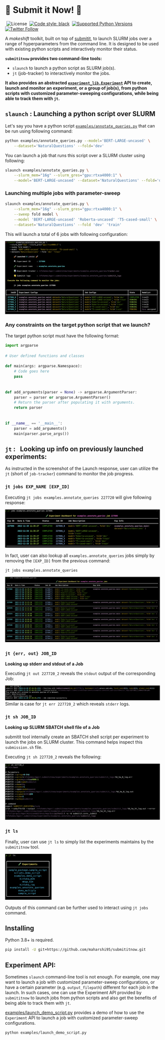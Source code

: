 # :rocket: Submit it Now! :rocket:

&nbsp;![License](https://img.shields.io/github/license/maharshi95/submititnow)
&nbsp;[![Code style: black](https://img.shields.io/badge/code%20style-black-000000.svg)](https://github.com/psf/black)
&nbsp;[![Supported Python Versions](https://img.shields.io/badge/python-3.8+-blue)](https://pypi.org/project/rich/)
&nbsp;[![Twitter Follow](https://img.shields.io/twitter/follow/maharshigor.svg?style=social)](https://twitter.com/maharshigor)


A _makeshift_ toolkit, built on top of [submitit](https://github.com/facebookincubator/submitit), to launch SLURM jobs over a range of hyperparameters from the command line. It is designed to be used with existing python scripts and interactively monitor their status.


__`submititnow` provides two command-line tools:__
* `slaunch` to launch a python script as SLURM job(s).
* `jt` (job-tracker) to interactively monitor the jobs.

__It also provides an abstracted [`experiment_lib.Experiment`](submititnow/experiment_lib.py#L16) API to create, launch and monitor an experiment, or a group of job(s), from python scripts with customized parameter-sweeping configurations, while being able to track them with `jt`.__

## `slaunch` : Launching a python script over SLURM

Let's say you have a python script [`examples/annotate_queries.py`](examples/annotate_queries.py) that can be run using following command:

```bash
python examples/annotate_queries.py --model='BERT-LARGE-uncased' \
    --dataset='NaturalQuestions' --fold='dev'
```
You can launch a job that runs this script over a SLURM cluster using following:
```bash
slaunch examples/annotate_queries.py \
    --slurm_mem="16g" --slurm_gres="gpu:rtxa4000:1" \
    --model='BERT-LARGE-uncased' --dataset='NaturalQuestions' --fold='dev'
```

### __Launching multiple jobs with parameter-sweep__

```bash
slaunch examples/annotate_queries.py \
    --slurm_mem="16g" --slurm_gres="gpu:rtxa4000:1" \
    --sweep fold model \
    --model 'BERT-LARGE-uncased' 'Roberta-uncased' 'T5-cased-small' \
    --dataset='NaturalQuestions' --fold 'dev' 'train'
```
This will launch a total of 6 jobs with following configuration:

![Slaunch Terminal Response](docs/imgs/slaunch_annotate_queries.png)

### __Any constraints on the target python script that we launch?__
The target python script must have the following format:

```python
import argparse

# User defined functions and classes

def main(args: argparse.Namespace):
    # Code goes here
    pass


def add_arguments(parser = None) -> argparse.ArgumentParser:
    parser = parser or argparse.ArgumentParser()
    # Return the parser after populating it with arguments.
    return parser


if __name__ == '__main__':
    parser = add_arguments()
    main(parser.parse_args())

```

## **`jt`** : &nbsp; Looking up info on previously launched experiments:

As instructed in the screenshot of the Launch response, user can utilize the `jt` (short of `job-tracker`) command to monitor the job progress.

### **`jt jobs EXP_NAME [EXP_ID]`**

Executing `jt jobs examples.annotate_queries 227720` will give following response:

![jt jobs EXP_NAME EXP_ID Terminal Response](docs/imgs/jt_annotate_queries_expid.png)

In fact, user can also lookup all `examples.annotate_queries` jobs simply by removing the `[EXP_ID]` from the previous command:
```
jt jobs examples.annotate_queries
```
![jt jobs EXP_NAME Terminal Response](docs/imgs/jt_annotate_queries.png)

### **`jt {err, out} JOB_ID`**
__Looking up stderr and stdout of a Job__

Executing `jt out 227720_2` reveals the `stdout` output of the corresponding Job:

![jt out JOB_ID Terminal Response](docs/imgs/jt_out_job_id.png)
Similar is case for `jt err 227720_2` which reveals `stderr` logs.

### **`jt sh JOB_ID`**
__Looking up SLURM SBATCH shell file of a Job__

submitit tool internally create an SBATCH shell script per experiment to launch the jobs on SLURM cluster. This command helps inspect this `submission.sh` file.

Executing `jt sh 227720_2` reveals the following:

![jt out JOB_ID Terminal Response](docs/imgs/jt_sh_job_id.png)

### **`jt ls`**
Finally, user can use `jt ls` to simply list the experiments maintains by the `submititnow` tool.

<img src="docs/imgs/jt_ls.png"  width=30%>

Outputs of this command can be further used to interact using `jt jobs` command.

## __Installing__
Python 3.8+ is required.

```bash
pip install -U git+https://github.com/maharshi95/submititnow.git
```

## **Experiment API:**
Sometimes `slaunch` command-line tool is not enough. For example, one may want to launch a job with customized parameter-sweep configurations, or have a certain parameter (e.g. `output_filepath`) different for each job in the launch. In such cases, one can use the Experiment API provided by `submititnow` to launch jobs from python scripts and also get the benefits of being able to track them with `jt`.

[examples/launch_demo_script.py](examples/launch_demo_script.py) provides a demo of how to use the `Experiment` API to launch a job with customized parameter-sweep configurations.
```bash
python examples/launch_demo_script.py
```